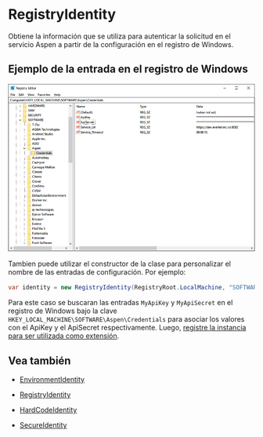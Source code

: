 # RegistryIdentity

Obtiene la información que se utiliza para autenticar la solicitud en el servicio Aspen a partir de la configuración en el registro de Windows.

## Ejemplo de la entrada en el registro de Windows

![RegistryEndpoint](https://github.com/RD-Processa/Everco.Services.Aspen.Client.Docs/blob/master/images/RegistryEndpointProvider.png?raw=true)

Tambien puede utilizar el constructor de la clase para personalizar el nombre de las entradas de configuración. Por ejemplo:

```c#
var identity = new RegistryIdentity(RegistryRoot.LocalMachine, "SOFTWARE\Aspen\Credentials", "MyApiKey", "MyApiSecret");
```

Para este caso se buscaran las entradas `MyApiKey` y `MyApiSecret` en el registro de Windows bajo la clave `HKEY_LOCAL_MACHINE\SOFTWARE\Aspen\Credentials` para asociar los valores con el ApiKey y el ApiSecret respectivamente. Luego, [registre la instancia para ser utilizada como extensión](ServiceLocator.md).

## Vea también
 
- [EnvironmentIdentity](EnvironmentIdentity.md)

- [RegistryIdentity](RegistryIdentity.md)

- [HardCodeIdentity](HardCodeIdentity.md)

- [SecureIdentity](SecureIdentity.md)